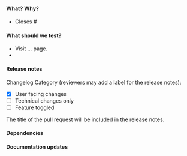 #### What? Why?

- Closes # <!-- Insert issue number here. -->

<!-- Explain why this change is needed and the solution you propose.
     Provide context for others to understand it. -->



#### What should we test?
<!-- List which features should be tested and how.
     This can be similar to the Steps to Reproduce in the issue.
     Also think of other parts of the app which could be affected
     by your change. -->

- Visit ... page.
- 

#### Release notes

<!-- Please select one for your PR and delete the other. -->

Changelog Category (reviewers may add a label for the release notes):

- [x] User facing changes
- [ ] Technical changes only
- [ ] Feature toggled

<!-- Choose a pull request title above which explains your change to a
     a user of the Open Food Network app. -->

The title of the pull request will be included in the release notes.


#### Dependencies
<!-- Does this PR depend on another one?
     Add the link or remove this section. -->



#### Documentation updates
<!-- Are there any wiki pages that need updating after merging this PR?
     List them here or remove this section. -->
